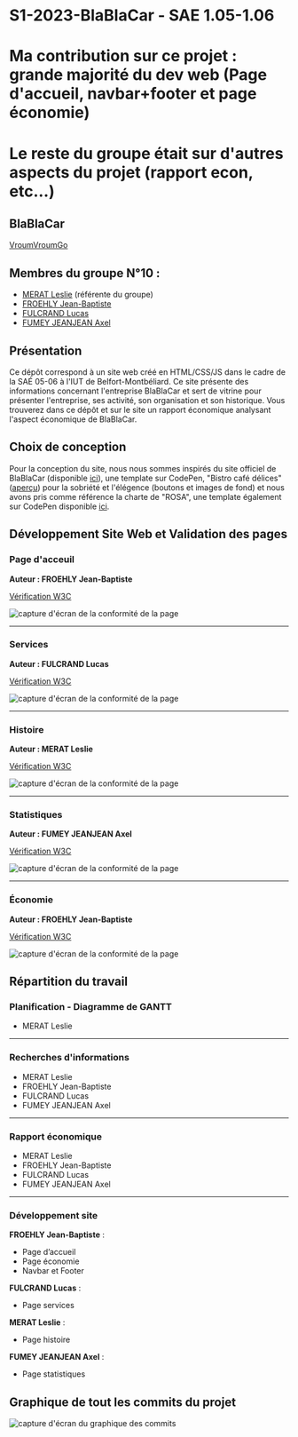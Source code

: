 # S1-2023-BlaBlaCar - SAE 1.05-1.06

# Ma contribution sur ce projet : grande majorité du dev web (Page d'accueil, navbar+footer et page économie)
# Le reste du groupe était sur d'autres aspects du projet (rapport econ, etc...)

## BlaBlaCar

[VroumVroumGo](https://lfulcran-iut90.github.io/S1-2023-BlaBlaCar/Site/index.html)

## Membres du groupe N°10 :

- [MERAT Leslie](mailto:leslie.merat@edu.univ-fcomte.fr?subject=SAE_1_05_06) (référente du groupe)
- [FROEHLY Jean-Baptiste](mailto:jean-baptiste.froehly@edu.univ-fcomte.fr?subject=SAE_1_05_06)
- [FULCRAND Lucas](mailto:lucas.fulcrand@edu.univ-fcomte.fr?subject=SAE_1_05_06)
- [FUMEY JEANJEAN Axel](mailto:axel.fumey@edu.univ-fcomte.fr?subject=SAE_1_05_06)

## Présentation 

Ce dépôt correspond à un site web créé en HTML/CSS/JS dans le cadre de la SAÉ 05-06 à l'IUT de Belfort-Montbéliard. Ce site présente des informations concernant l'entreprise BlaBlaCar et sert de vitrine pour présenter l'entreprise, ses activité, son organisation et son historique. Vous trouverez dans ce dépôt et sur le site un rapport économique analysant l'aspect économique de BlaBlaCar.

## Choix de conception  

Pour la conception du site, nous nous sommes inspirés du site officiel de BlaBlaCar (disponible [ici](https://www.blablacar.fr/)), une template sur CodePen, "Bistro café délices" ([aperçu](https://www.bistrocafedelices.com)) pour la sobriété et l'élégence (boutons et images de fond) et nous avons pris comme référence la charte de "ROSA", une template également sur CodePen disponible [ici](https://codepen.io/Sir_thirrygolooo/pen/PoXKOrE).

## Développement Site Web et Validation des pages

### Page d'acceuil

**Auteur : FROEHLY Jean-Baptiste**

[Vérification W3C](https://validator.w3.org/nu/?doc=https%3A%2F%2Flfulcran-iut90.github.io%2FS1-2023-BlaBlaCar%2FSite%2Findex.html)

![capture d'écran de la conformité de la page](Site/Docs/capture_index.png)

***

### Services

**Auteur : FULCRAND Lucas**

[Vérification W3C](https://validator.w3.org/nu/?doc=https%3A%2F%2Flfulcran-iut90.github.io%2FS1-2023-BlaBlaCar%2FSite%2Fservices.html)

![capture d'écran de la conformité de la page](Site/Docs/capture_services.png)

***

### Histoire

**Auteur : MERAT Leslie**

[Vérification W3C](https://validator.w3.org/nu/?doc=https%3A%2F%2Flfulcran-iut90.github.io%2FS1-2023-BlaBlaCar%2FSite%2Fhistoire.html)


![capture d'écran de la conformité de la page](Site/Docs/capture_histoire.png)

***

### Statistiques

**Auteur : FUMEY JEANJEAN Axel**

[Vérification W3C](https://validator.w3.org/nu/?doc=https%3A%2F%2Flfulcran-iut90.github.io%2FS1-2023-BlaBlaCar%2FSite%2Fstatistiques.html)

![capture d'écran de la conformité de la page](Site/Docs/capture_stats.png)

***

### Économie

**Auteur : FROEHLY Jean-Baptiste**

[Vérification W3C](https://validator.w3.org/nu/?doc=https%3A%2F%2Flfulcran-iut90.github.io%2FS1-2023-BlaBlaCar%2FSite%2Feconomie.html)

![capture d'écran de la conformité de la page](Site/Docs/capture_economie.png)

## Répartition du travail

### Planification - Diagramme de GANTT

- MERAT Leslie

***

### Recherches d'informations

- MERAT Leslie
- FROEHLY Jean-Baptiste
- FULCRAND Lucas
- FUMEY JEANJEAN Axel

***

### Rapport économique

- MERAT Leslie
- FROEHLY Jean-Baptiste
- FULCRAND Lucas
- FUMEY JEANJEAN Axel

***

### Développement site

**FROEHLY Jean-Baptiste** :
  - Page d’accueil
  - Page économie
  - Navbar et Footer

**FULCRAND Lucas** :
  - Page services
  
**MERAT Leslie** :
  - Page histoire
  
**FUMEY JEANJEAN Axel** :
  - Page statistiques

## Graphique de tout les commits du projet 

![capture d'écran du graphique des commits](Site/Docs/graphe_commits_all.png)

